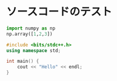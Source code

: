 # ソースコードのテスト

```python
import numpy as np
np.array([1,2,3])
```

```cpp
#include <bits/stdc++.h>
using namespace std;

int main() {
    cout << "Hello" << endl;
}
```
